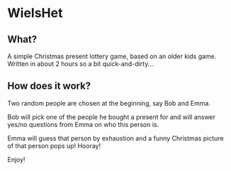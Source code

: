 WieIsHet
========

What?
-----

A simple Christmas present lottery game, based on an older kids game. Written in about 2 hours so a bit quick-and-dirty...


How does it work?
-----------------

Two random people are chosen at the beginning, say Bob and Emma.

Bob will pick one of the people he bought a present for and will answer yes/no questions from Emma on who this person is.

Emma will guess that person by exhaustion and a funny Christmas picture of that person pops up! Hooray!

Enjoy!